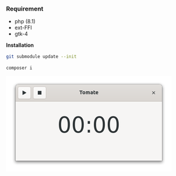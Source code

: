 ### Requirement

- php (8.1)
- ext-FFI
- gtk-4

**Installation**

```bash
git submodule update --init
```

```bash
composer i
```

![alt text](img/win.png "Window")
